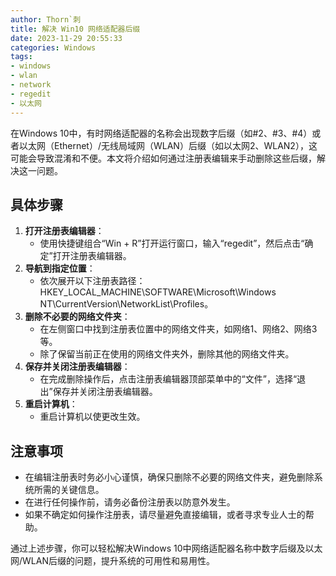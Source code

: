 ```yaml
---
author: Thorn`刺
title: 解决 Win10 网络适配器后缀
date: 2023-11-29 20:55:33
categories: Windows
tags:
- windows
- wlan
- network
- regedit
- 以太网
---
```


在Windows 10中，有时网络适配器的名称会出现数字后缀（如#2、#3、#4）或者以太网（Ethernet）/无线局域网（WLAN）后缀（如以太网2、WLAN2），这可能会导致混淆和不便。<!--more-->本文将介绍如何通过注册表编辑来手动删除这些后缀，解决这一问题。

## 具体步骤

1. **打开注册表编辑器**：
   - 使用快捷键组合“Win + R”打开运行窗口，输入“regedit”，然后点击“确定”打开注册表编辑器。
2. **导航到指定位置**：
   - 依次展开以下注册表路径：HKEY_LOCAL_MACHINE\SOFTWARE\Microsoft\Windows NT\CurrentVersion\NetworkList\Profiles。
3. **删除不必要的网络文件夹**：
   - 在左侧窗口中找到注册表位置中的网络文件夹，如网络1、网络2、网络3等。
   - 除了保留当前正在使用的网络文件夹外，删除其他的网络文件夹。
4. **保存并关闭注册表编辑器**：
   - 在完成删除操作后，点击注册表编辑器顶部菜单中的“文件”，选择“退出”保存并关闭注册表编辑器。
5. **重启计算机**：
   - 重启计算机以使更改生效。

## 注意事项

- 在编辑注册表时务必小心谨慎，确保只删除不必要的网络文件夹，避免删除系统所需的关键信息。
- 在进行任何操作前，请务必备份注册表以防意外发生。
- 如果不确定如何操作注册表，请尽量避免直接编辑，或者寻求专业人士的帮助。

通过上述步骤，你可以轻松解决Windows 10中网络适配器名称中数字后缀及以太网/WLAN后缀的问题，提升系统的可用性和易用性。